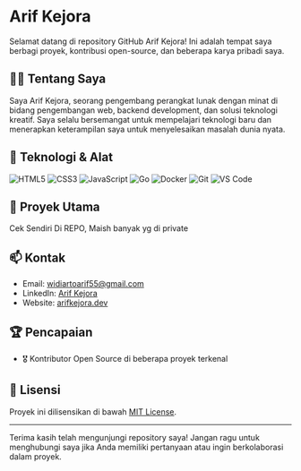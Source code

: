 # Arif Kejora

Selamat datang di repository GitHub Arif Kejora! Ini adalah tempat saya berbagi proyek, kontribusi open-source, dan beberapa karya pribadi saya.

## 🙋‍♂️ Tentang Saya

Saya Arif Kejora, seorang pengembang perangkat lunak dengan minat di bidang pengembangan web, backend development, dan solusi teknologi kreatif. Saya selalu bersemangat untuk mempelajari teknologi baru dan menerapkan keterampilan saya untuk menyelesaikan masalah dunia nyata.

## 🔧 Teknologi & Alat

![HTML5](https://img.shields.io/badge/-HTML5-E34F26?style=flat&logo=html5&logoColor=white)
![CSS3](https://img.shields.io/badge/-CSS3-1572B6?style=flat&logo=css3&logoColor=white)
![JavaScript](https://img.shields.io/badge/-JavaScript-F7DF1E?style=flat&logo=javascript&logoColor=black)
![Go](https://img.shields.io/badge/-Go-00ADD8?style=flat&logo=go&logoColor=white)
![Docker](https://img.shields.io/badge/-Docker-2496ED?style=flat&logo=docker&logoColor=white)
![Git](https://img.shields.io/badge/-Git-F05032?style=flat&logo=git&logoColor=white)
![VS Code](https://img.shields.io/badge/-VS%20Code-007ACC?style=flat&logo=visual-studio-code&logoColor=white)

## 🌟 Proyek Utama

Cek Sendiri Di REPO, Maish banyak yg di private

## 📫 Kontak

- Email: widiartoarif55@gmail.com
- LinkedIn: [Arif Kejora](https://www.linkedin.com/in/ariefarta/)
- Website: [arifkejora.dev](#)

## 🏆 Pencapaian

- 🎖️ Kontributor Open Source di beberapa proyek terkenal

## 📜 Lisensi

Proyek ini dilisensikan di bawah [MIT License](LICENSE).

---

Terima kasih telah mengunjungi repository saya! Jangan ragu untuk menghubungi saya jika Anda memiliki pertanyaan atau ingin berkolaborasi dalam proyek.

